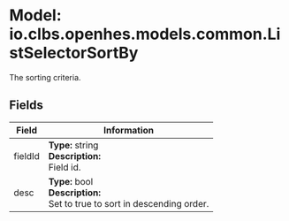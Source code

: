 # Model: io.clbs.openhes.models.common.ListSelectorSortBy

The sorting criteria.

## Fields

| Field | Information |
| --- | --- |
| fieldId | <b>Type:</b> string<br><b>Description:</b><br>Field id. |
| desc | <b>Type:</b> bool<br><b>Description:</b><br>Set to true to sort in descending order. |

